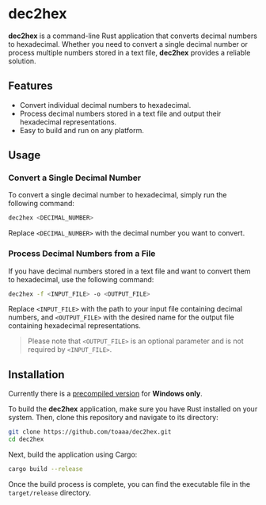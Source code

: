 # dec2hex

**dec2hex** is a command-line Rust application that converts decimal numbers to hexadecimal. Whether you need to convert a single decimal number or process multiple numbers stored in a text file, **dec2hex** provides a reliable solution.

## Features
- Convert individual decimal numbers to hexadecimal.
- Process decimal numbers stored in a text file and output their hexadecimal representations.
- Easy to build and run on any platform.

## Usage
### Convert a Single Decimal Number

To convert a single decimal number to hexadecimal, simply run the following command:
```sh
dec2hex <DECIMAL_NUMBER>
```

Replace `<DECIMAL_NUMBER>` with the decimal number you want to convert.

### Process Decimal Numbers from a File

If you have decimal numbers stored in a text file and want to convert them to hexadecimal, use the following command:
```sh
dec2hex -f <INPUT_FILE> -o <OUTPUT_FILE>
```

Replace `<INPUT_FILE>` with the path to your input file containing decimal numbers, and `<OUTPUT_FILE>` with the desired name for the output file containing hexadecimal representations.
> Please note that `<OUTPUT_FILE>` is an optional parameter and is not required by `<INPUT_FILE>`.

## Installation
Currently there is a [precompiled version](https://github.com/Toaaa/dec2hex/releases) for **Windows only**.

To build the **dec2hex** application, make sure you have Rust installed on your system. Then, clone this repository and navigate to its directory:
```sh
git clone https://github.com/toaaa/dec2hex.git
cd dec2hex
```

Next, build the application using Cargo:
```sh
cargo build --release
```
Once the build process is complete, you can find the executable file in the `target/release` directory.